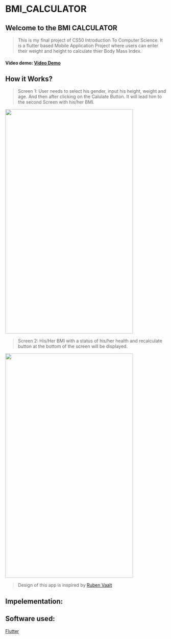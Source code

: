 # BMI_CALCULATOR

## Welcome to the BMI CALCULATOR
> This is my final project of CS50 Introduction To Computer Science. It is a flutter based Mobile Application Project where users can enter their weight and height to calculate thier Body Mass Index. 
#### Video demo: <a href="https://youtu.be/PtID5gwT0gg">Video Demo</a>

## How it Works?
> Screen 1:
> User needs to select his gender, input his height, weight and age. And then after clicking on the Calulate Button. It will lead him to the second Screen with his/her BMI.
<img src="https://user-images.githubusercontent.com/67777625/149063493-8ce7351a-534a-4b08-8a85-1358766e5c02.jpeg" width="400" height="700">

> Screen 2:
> His/Her BMI with a status of his/her health and recalculate button at the bottom of the screen will be displayed.
<img src="https://user-images.githubusercontent.com/67777625/149064180-04e5e9a9-486a-4a8e-a1d2-408711a53580.jpeg" width="400" height="700">

> Design of this app is inspired by <a href="https://dribbble.com/shots/4585382-Simple-BMI-Calculator">Ruben Vaalt</a>

## Impelementation:


## Software used:
<a href="https://flutter.dev/">Flutter</a>


